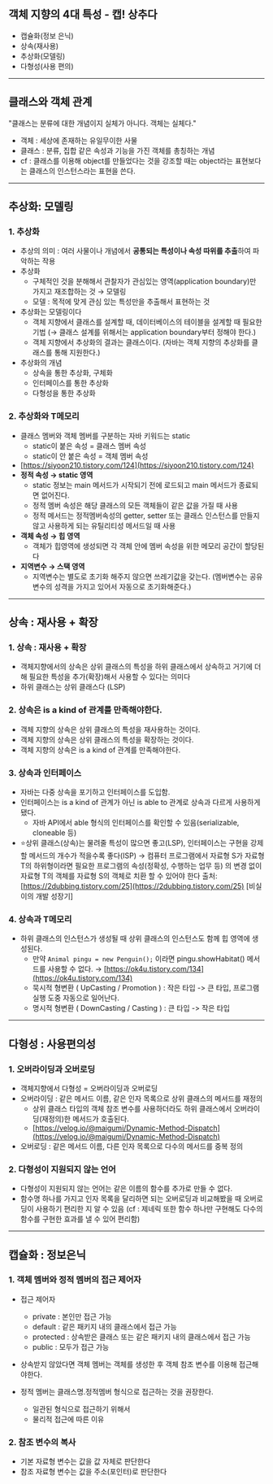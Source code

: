 ## 객체 지향의 4대 특성 - 캡! 상추다

- 캡슐화(정보 은닉)
- 상속(재사용)
- 추상화(모델링)
- 다형성(사용 편의)

---

## 클래스와 객체 관계

"클래스는 분류에 대한 개념이지 실체가 아니다. 객체는 실체다."

- 객체 : 세상에 존재하는 유일무이한 사물
- 클래스 : 분류, 집합 같은 속성과 기능을 가진 객체를 총칭하는 개념
- cf : 클래스를 이용해 object를 만들었다는 것을 강조할 때는 object라는 표현보다는 클래스의 인스턴스라는 표현을 쓴다.

---

## 추상화: 모델링

### 1. 추상화

- 추상의 의미 : 여러 사물이나 개념에서 **공통되는 특성이나 속성 따위를 추출**하여 파악하는 작용
- 추상화
    - 구체적인 것을 분해해서 관찰자가 관심있는 영역(application boundary)만 가지고 재조합하는 것 → 모델링
    - 모델 : 목적에 맞게 관심 있는 특성만을 추출해서 표현하는 것
- 추상화는 모델링이다
    - 객체 지향에서 클래스를 설계할 때, 데이터베이스의 테이블을 설계할 때 필요한 기법 
    (→ 클래스 설계를 위해서는 application boundary부터 정해야 한다.)
    - 객체 지향에서 추상화의 결과는 클래스이다. 
    (자바는 객체 지향의 추상화를 클래스를 통해 지원한다.)
- 추상화의 개념
    - 상속을 통한 추상화, 구체화
    - 인터페이스를 통한 추상화
    - 다형성을 통한 추상화

### 2. 추상화와 T메모리

- 클래스 멤버와 객체 멤버를 구분하는 자바 키워드는 static
    - static이 붙은 속성 = 클래스 멤버 속성
    - static이 안 붙은 속성 = 객체 멤버 속성
- [https://siyoon210.tistory.com/124](https://siyoon210.tistory.com/124)
- **정적 속성 → static 영역**
    - static 정보는 main 메서드가 시작되기 전에 로드되고 main 메서드가 종료되면 없어진다.
    - 정적 멤버 속성은 해당 클래스의 모든 객체들이 같은 값을 가질 때 사용
    - 정적 메서드는 정적멤버속성의 getter, setter 또는 클래스 인스턴스를 만들지 않고 사용하게 되는 유틸리티성 메서드일 때 사용
- **객체 속성 → 힙 영역**
    - 객체가 힙영역에 생성되면 각 객체 안에 멤버 속성을 위한 메모리 공간이 할당된다
- **지역변수 → 스택 영역**
    - 지역변수는 별도로 초기화 해주지 않으면 쓰레기값을 갖는다.
    (멤버변수는 공유 변수의 성격을 가지고 있어서 자동으로 초기화해준다.)

---

## 상속 : 재사용 + 확장

### 1. 상속 : 재사용 + 확장

- 객체지향에서의 상속은 상위 클래스의 특성을 하위 클래스에서 상속하고 거기에 더해 필요한 특성을 추가(확장)해서 사용할 수 있다는 의미다
- 하위 클래스는 상위 클래스다 (LSP)

### 2. 상속은 is a kind of 관계를 만족해야한다.

- 객체 지향의 상속은 상위 클래스의 특성을 재사용하는 것이다.
- 객체 지향의 상속은 상위 클래스의 특성을 확장하는 것이다.
- 객체 지향의 상속은 is a kind of 관계를 만족해야한다.

### 3. 상속과 인터페이스

- 자바는 다중 상속을 포기하고 인터페이스를 도입함.
- 인터페이스는 is a kind of 관계가 아닌 is able to 관계로 상속과 다르게 사용하게 됐다.
    - 자바 API에서 able 형식의 인터페이스를 확인할 수 있음(serializable, cloneable 등)
- ⭐상위 클래스(상속)는 물려줄 특성이 많으면 좋고(LSP), 
인터페이스는 구현을 강제할 메서드의 개수가 적을수록 좋다(ISP)
→ 컴퓨터 프로그램에서 자료형 S가 자료형 T의 하위형이라면 필요한 프로그램의 속성(정확성, 수행하는 업무 등) 의 변경 없이 자료형 T의 객체를 자료형 S의 객체로 치환 할 수 있어야 한다 출처: [https://2dubbing.tistory.com/25](https://2dubbing.tistory.com/25) [비실이의 개발 성장기]

### 4. 상속과 T메모리

- 하위 클래스의 인스턴스가 생성될 때 상위 클래스의 인스턴스도 함께 힙 영역에 생성된다.
    - 만약 `Animal pingu = new Penguin();` 이라면 pingu.showHabitat() 메서드를 사용할 수 없다.
    → [https://ok4u.tistory.com/134](https://ok4u.tistory.com/134)
    - 묵시적 형변환 ( UpCasting / Promotion ) : 작은 타입 -> 큰 타입, 프로그램 실행 도중 자동으로 일어난다.
    - 명시적 형변환 ( DownCasting / Casting ) : 큰 타입 -> 작은 타입

---

## 다형성 : 사용편의성

### 1. 오버라이딩과 오버로딩

- 객체지향에서 다형성 = 오버라이딩과 오버로딩
- 오버라이딩 : 같은 메서드 이름, 같은 인자 목록으로 상위 클래스의 메서드를 재정의
    - 상위 클래스 타입의 객체 참조 변수를 사용하더라도 하위 클래스에서 오버라이딩(재정의)한 메서드가 호출된다.
    - [https://velog.io/@maigumi/Dynamic-Method-Dispatch](https://velog.io/@maigumi/Dynamic-Method-Dispatch)
- 오버로딩 : 같은 메서드 이름, 다른 인자 목록으로 다수의 메서드를 중복 정의

### 2. 다형성이 지원되지 않는 언어

- 다형성이 지원되지 않는 언어는 같은 이름의 함수를 추가로 만들 수 없다.
- 함수명 하나를 가지고 인자 목록을 달리하면 되는 오버로딩과 비교해봤을 때 오버로딩이 사용하기 편리한 지 알 수 있음
(cf : 제네릭 또한 함수 하나만 구현해도 다수의 함수를 구현한 효과를 낼 수 있어 편리함)

---
## 캡슐화 : 정보은닉

### 1. 객체 멤버와 정적 멤버의 접근 제어자

- 접근 제어자
    - private : 본인만 접근 가능
    - default : 같은 패키지 내의 클래스에서 접근 가능
    - protected : 상속받은 클래스 또는 같은 패키지 내의 클래스에서 접근 가능
    - public : 모두가 접근 가능
- 상속받지 않았다면 객체 멤버는 객체를 생성한 후 객체 참조 변수를 이용해 접근해야한다.
- 정적 멤버는 클래스명.정적멤버 형식으로 접근하는 것을 권장한다.
    
    - 일관된 형식으로 접근하기 위해서
    - 물리적 접근에 따른 이유

### 2. 참조 변수의 복사

- 기본 자료형 변수는 값을 값 자체로 판단한다
- 참조 자료형 변수는 값을 주소(포인터)로 판단한다
